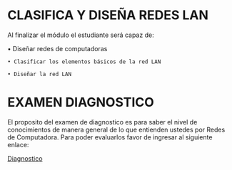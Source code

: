 # CLASIFICA Y DISEÑA REDES LAN

Al finalizar el módulo el estudiante será capaz de:

• Diseñar redes de computadoras

    • Clasificar los elementos básicos de la red LAN
    
    • Diseñar la red LAN

# EXAMEN DIAGNOSTICO
  El proposito del examen de diagnostico es para saber el nivel de conocimientos de manera general de lo que entienden ustedes por Redes de Computadora. Para poder evaluarlos favor de ingresar al siguiente enlace:

[Diagnostico](https://github.com/RepoMilton/DiagnosticoRedes.git)


